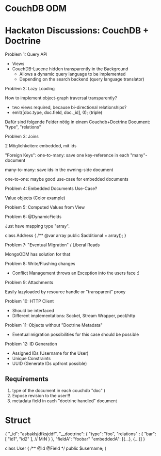# CouchDB ODM

# Hackaton Discussions: CouchDB + Doctrine

Problem 1: Query API

* Views
* CouchDB-Lucene hidden transparently in the Background
    * Allows a dynamic query language to be implemented
    * Depending on the search backend (query language translator)

Problem 2: Lazy Loading

How to implement object-graph traversal transparently?

* two views required, because bi-directional relationships?
* emit([doc.type, doc.field, doc._id], 0); (triple)

Dafür sind folgende Felder nötig in einem Couchdb+Doctrine Document: "type", "relations"

Problem 3: Joins

2 Möglichkeiten: embedded, mit ids

"Foreign Keys":
    one-to-many:
        save one key-reference in each "many"-document

many-to-many:
    save ids in the owning-side document

one-to-one:
    maybe good use-case for embedded documents

Problem 4: Embedded Documents Use-Case?

Value objects (Color example)

Problem 5: Computed Values from View

Problem 6: @DynamicFields

Just have mapping type "array".

class Address
{
    /** @var array
    public $additional = array();
}

Problem 7: "Eventual Migration" / Liberal Reads

MongoODM has solution for that

Problem 8: Write/Flushing changes

* Conflict Management throws an Exception into the users face :)

Problem 9: Attachments

Easily lazyloaded by resource handle or "transparent" proxy

Problem 10: HTTP Client

* Should be interfaced
* Different implementations: Socket, Stream Wrapper, pecl/http

Problem 11: Objects without "Doctrine Metadata"

* Eventual migration possibilities for this case should be possible

Problem 12: ID Generation

* Assigned IDs (Username for the User)
* Unique Constraints
* UUID (Generate IDs upfront possible)

## Requirements

1. type of the document in each couchdb "doc" (
2. Expose revision to the user!!!
3. metadata field in each "doctrine handled" document

Struct
======
{
    "_id": "asbaklsjdfksjddf",
    "__doctrine": {
        "type": "foo",
        "relations" : {
            "bar": [ "id1", "id2" ], // M:N
         }
    },
    "fieldA": "foobar"
    "embeddedA": [{...}, {...}]
}

class User
{
    /** @Id @Field */
    public $username;
}
